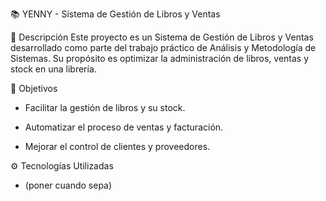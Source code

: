 📚 YENNY - Sistema de Gestión de Libros y Ventas

📌 Descripción
Este proyecto es un Sistema de Gestión de Libros y Ventas desarrollado como parte del trabajo práctico de Análisis y Metodología de Sistemas. Su propósito es optimizar la administración de libros, ventas y stock en una librería.

🎯 Objetivos

- Facilitar la gestión de libros y su stock.

- Automatizar el proceso de ventas y facturación.

- Mejorar el control de clientes y proveedores.

⚙️ Tecnologías Utilizadas

 - (poner cuando sepa)

